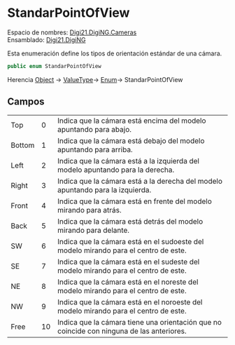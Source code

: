 # StandarPointOfView

Espacio de nombres: [Digi21.DigiNG.Cameras](/digi3d-net/programacion/.net/referencia/digi21.diging/digi21.diging.cameras/)  
Ensamblado: [Digi21.DigiNG](/digi3d-net/programacion/.net/referencia/digi21.diging.plugin/digi21.diging/)

Esta enumeración define los tipos de orientación estándar de una cámara.

```csharp
public enum StandarPointOfView
```

Herencia [Object](https://docs.microsoft.com/en-us/dotnet/api/system.object?view=net-5.0) → [ValueType](https://docs.microsoft.com/en-us/dotnet/api/system.valuetype?view=net-5.0)→ [Enum](https://docs.microsoft.com/en-us/dotnet/api/system.enum?view=net-5.0)→ StandarPointOfView

## Campos

|  |  |  |
| :--- | :--- | :--- |
| Top | 0 | Indica que la cámara está encima del modelo apuntando para abajo. |
| Bottom | 1 | Indica que la cámara está debajo del modelo apuntando para arriba. |
| Left | 2 | Indica que la cámara está a la izquierda del modelo apuntando para la derecha. |
| Right | 3 | Indica que la cámara está a la derecha del modelo apuntando para la izquierda. |
| Front | 4 | Indica que la cámara está en frente del modelo mirando para atrás. |
| Back | 5 | Indica que la cámara está detrás del modelo mirando para delante. |
| SW | 6 | Indica que la cámara está en el sudoeste del modelo mirando para el centro de este. |
| SE | 7 | Indica que la cámara está en el sudeste del modelo mirando para el centro de este. |
| NE | 8 | Indica que la cámara está en el noreste del modelo mirando para el centro de este. |
| NW | 9 | Indica que la cámara está en el noroeste del modelo mirando para el centro de este. |
| Free | 10 | Indica que la cámara tiene una orientación que no coincide con ninguna de las anteriores. |

## 

